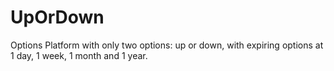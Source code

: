 # UpOrDown
Options Platform with only two options: up or down, with expiring options at 1 day, 1 week, 1 month and 1 year.
